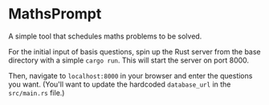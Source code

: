 # MathsPrompt

A simple tool that schedules maths problems to be solved.

For the initial input of basis questions, spin up the Rust server from the base
directory with a simple `cargo run`. This will start the server on port 8000.

Then, navigate to `localhost:8000` in your browser and enter the questions you
want. (You'll want to update the hardcoded `database_url` in the `src/main.rs` file.)

